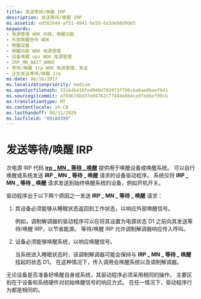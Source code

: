 ```yaml
---
title: 发送等待/唤醒 IRP
description: 发送等待/唤醒 IRP
ms.assetid: ed582644-af51-4841-be59-6a3deb6d9de5
keywords:
- 电源管理 WDK 内核，唤醒功能
- 外部唤醒信号 WDK
- 唤醒设备
- 唤醒功能 WDK 电源管理
- 设备唤醒 ups WDK 电源管理
- IRP_MN_WAIT_WAKE
- 等待/唤醒 Irp WDK 电源管理，发送
- 正在发送等待/唤醒 Irp
ms.date: 06/16/2017
ms.localizationpriority: medium
ms.openlocfilehash: 33164b410fed940d7039f3f796cba6ae0baef641
ms.sourcegitcommit: e769619bd37e04762c77444e8b4ce9fe86ef09cb
ms.translationtype: MT
ms.contentlocale: zh-CN
ms.lasthandoff: 08/31/2020
ms.locfileid: "89184399"
---
```

# <a name="sending-a-waitwake-irp"></a>发送等待/唤醒 IRP





次电源 IRP 代码 [**irp \_ MN \_ 等待 \_ 唤醒**](./irp-mn-wait-wake.md) 提供用于唤醒设备或唤醒系统。 可以自行唤醒或系统发送 **IRP \_ MN \_ 等待 \_ 唤醒** 请求的设备驱动程序。 系统仅将 **IRP \_ MN \_ 等待 \_ 唤醒** 请求发送到始终唤醒系统的设备，例如开机开关。

驱动程序出于以下两个原因之一发送 **IRP \_ MN \_ 等待 \_ 唤醒** 请求：

1.  其设备必须能够从睡眠状态返回到工作状态，以响应外部唤醒信号。

    例如，调制解调器的驱动程序可以在将其设置为电源状态 D1 之前向其发送等待/唤醒 IRP，以节省能源。 等待/唤醒 IRP 允许调制解调器响应传入呼叫。

2.  设备必须能够唤醒系统，以响应唤醒信号。

    当系统进入睡眠状态时，该调制解调器可能会保持与 **IRP \_ MN \_ 等待 \_ 唤醒** 挂起的状态 D1。 在这种情况下，传入调用会唤醒系统以及调制解调器。

无论设备是否准备好唤醒自身或系统，其驱动程序必须采用相同的操作。 主要区别在于设备和系统硬件对初始唤醒信号的响应方式。 在任一情况下，驱动程序行为都是相同的。

 

